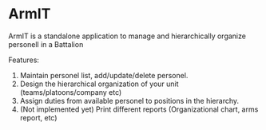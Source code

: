ArmIT
=====

ArmIT is a standalone application to manage and hierarchically organize personell in a Battalion

Features:
1. Maintain personel list, add/update/delete personel. 
2. Design the hierarchical organization of your unit (teams/platoons/company etc)
3. Assign duties from available personel to positions in the hierarchy. 
4. (Not implemented yet) Print different reports (Organizational chart, arms report, etc)
             